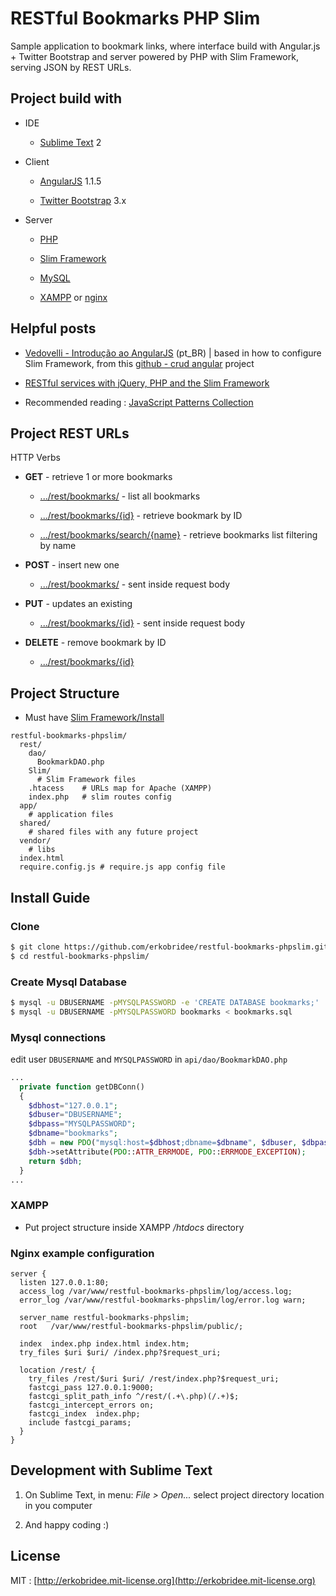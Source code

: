 # RESTful Bookmarks PHP Slim

Sample application to bookmark links, where interface build with Angular.js + Twitter Bootstrap and server powered by PHP with Slim Framework, serving JSON by REST URLs.


## Project build with

* IDE

  * [Sublime Text](http://www.sublimetext.com/) 2

* Client

  * [AngularJS](http://angularjs.org/) 1.1.5

  * [Twitter Bootstrap](http://getbootstrap.com/) 3.x

* Server

  * [PHP](http://php.net/)

  * [Slim Framework](http://www.slimframework.com/) 

  * [MySQL](http://www.mysql.com/)

  * [XAMPP](http://www.apachefriends.org/pt_br/xampp.html) or [nginx](http://nginx.org/)


## Helpful posts

* [Vedovelli - Introdução ao AngularJS](http://blog.vedovelli.com.br/?p=1946) (pt_BR) | based in how to configure Slim Framework, from this [github - crud angular](https://github.com/vedovelli/crud-angular/) project

* [RESTful services with jQuery, PHP and the Slim Framework](http://coenraets.org/blog/2011/12/restful-services-with-jquery-php-and-the-slim-framework/)

* Recommended reading : [JavaScript Patterns Collection](http://shichuan.github.com/javascript-patterns/)


## Project REST URLs

HTTP Verbs

* **GET** - retrieve 1 or more bookmarks

  * [.../rest/bookmarks/]() - list all bookmarks

  * [.../rest/bookmarks/{id}]() - retrieve bookmark by ID

  * [.../rest/bookmarks/search/{name}]() - retrieve bookmarks list filtering by name

* **POST** - insert new one

  * [.../rest/bookmarks/]() - sent inside request body

* **PUT** - updates an existing

  * [.../rest/bookmarks/{id}]() - sent inside request body

* **DELETE** - remove bookmark by ID

  * [.../rest/bookmarks/{id}]() 


## Project Structure

* Must have [Slim Framework/Install](http://www.slimframework.com/install)

```
restful-bookmarks-phpslim/
  rest/
    dao/
      BookmarkDAO.php
    Slim/
      # Slim Framework files
    .htacess    # URLs map for Apache (XAMPP)
    index.php   # slim routes config
  app/
    # application files
  shared/
    # shared files with any future project
  vendor/
    # libs
  index.html
  require.config.js # require.js app config file
```

## Install Guide

### Clone

```bash
$ git clone https://github.com/erkobridee/restful-bookmarks-phpslim.git
$ cd restful-bookmarks-phpslim/
```

### Create Mysql Database

```bash
$ mysql -u DBUSERNAME -pMYSQLPASSWORD -e 'CREATE DATABASE bookmarks;'
$ mysql -u DBUSERNAME -pMYSQLPASSWORD bookmarks < bookmarks.sql
```

### Mysql connections

edit user ```DBUSERNAME``` and ```MYSQLPASSWORD``` in ```api/dao/BookmarkDAO.php```

```php
...
  private function getDBConn()
  {
    $dbhost="127.0.0.1";
    $dbuser="DBUSERNAME";
    $dbpass="MYSQLPASSWORD";
    $dbname="bookmarks";
    $dbh = new PDO("mysql:host=$dbhost;dbname=$dbname", $dbuser, $dbpass);
    $dbh->setAttribute(PDO::ATTR_ERRMODE, PDO::ERRMODE_EXCEPTION);
    return $dbh;
  }
...
```

### XAMPP

* Put project structure inside XAMPP */htdocs* directory


### Nginx example configuration

```nginx
server {
  listen 127.0.0.1:80;
  access_log /var/www/restful-bookmarks-phpslim/log/access.log;
  error_log /var/www/restful-bookmarks-phpslim/log/error.log warn;

  server_name restful-bookmarks-phpslim;
  root   /var/www/restful-bookmarks-phpslim/public/;

  index  index.php index.html index.htm;
  try_files $uri $uri/ /index.php?$request_uri;

  location /rest/ {
    try_files /rest/$uri $uri/ /rest/index.php?$request_uri;
    fastcgi_pass 127.0.0.1:9000;
    fastcgi_split_path_info ^/rest/(.+\.php)(/.+)$;
    fastcgi_intercept_errors on;
    fastcgi_index  index.php;
    include fastcgi_params;
  }
}
```

## Development with Sublime Text

1. On Sublime Text, in menu: *File > Open...* select project directory location in you computer

2. And happy coding :)


## License

MIT : [http://erkobridee.mit-license.org](http://erkobridee.mit-license.org)
